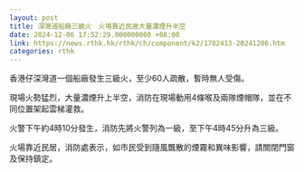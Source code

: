 ```yaml
---
layout: post
title: 深灣道船廠三級火　火場靠近民居大量濃煙升半空
date: 2024-12-06 17:52:29.000000000 +08:00
link: https://news.rthk.hk/rthk/ch/component/k2/1782413-20241206.htm
categories: rthk
---
```


香港仔深灣道一個船廠發生三級火，至少60人疏散，暫時無人受傷。

現場火勢猛烈，大量濃煙升上半空，消防在現場動用4條喉及兩隊煙帽隊，並在不同位置架起雲梯灌救。

火警下午約4時10分發生，消防先將火警列為一級，至下午4時45分升為三級。

火場靠近民居，消防處表示，如市民受到隨風飄散的煙霧和異味影響，請關閉門窗及保持鎮定。

